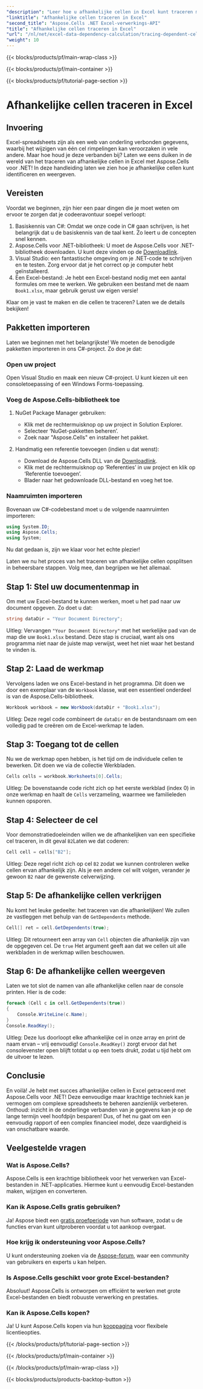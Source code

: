 ```yaml
---
"description": "Leer hoe u afhankelijke cellen in Excel kunt traceren met Aspose.Cells voor .NET met deze eenvoudig te volgen tutorial."
"linktitle": "Afhankelijke cellen traceren in Excel"
"second_title": "Aspose.Cells .NET Excel-verwerkings-API"
"title": "Afhankelijke cellen traceren in Excel"
"url": "/nl/net/excel-data-dependency-calculation/tracing-dependent-cells-in-excel/"
"weight": 10
---
```


{{< blocks/products/pf/main-wrap-class >}}

{{< blocks/products/pf/main-container >}}

{{< blocks/products/pf/tutorial-page-section >}}

# Afhankelijke cellen traceren in Excel

## Invoering

Excel-spreadsheets zijn als een web van onderling verbonden gegevens, waarbij het wijzigen van één cel rimpelingen kan veroorzaken in vele andere. Maar hoe houd je deze verbanden bij? Laten we eens duiken in de wereld van het traceren van afhankelijke cellen in Excel met Aspose.Cells voor .NET! In deze handleiding laten we zien hoe je afhankelijke cellen kunt identificeren en weergeven. 

## Vereisten

Voordat we beginnen, zijn hier een paar dingen die je moet weten om ervoor te zorgen dat je codeeravontuur soepel verloopt:

1. Basiskennis van C#: Omdat we onze code in C# gaan schrijven, is het belangrijk dat u de basiskennis van de taal kent. Zo leert u de concepten snel kennen.
2. Aspose.Cells voor .NET-bibliotheek: U moet de Aspose.Cells voor .NET-bibliotheek downloaden. U kunt deze vinden op de [Downloadlink](https://releases.aspose.com/cells/net/).
3. Visual Studio: een fantastische omgeving om je .NET-code te schrijven en te testen. Zorg ervoor dat je het correct op je computer hebt geïnstalleerd. 
4. Een Excel-bestand: Je hebt een Excel-bestand nodig met een aantal formules om mee te werken. We gebruiken een bestand met de naam `Book1.xlsx`, maar gebruik gerust uw eigen versie!

Klaar om je vast te maken en die cellen te traceren? Laten we de details bekijken!

## Pakketten importeren

Laten we beginnen met het belangrijkste! We moeten de benodigde pakketten importeren in ons C#-project. Zo doe je dat:

### Open uw project

Open Visual Studio en maak een nieuw C#-project. U kunt kiezen uit een consoletoepassing of een Windows Forms-toepassing.

### Voeg de Aspose.Cells-bibliotheek toe

1. NuGet Package Manager gebruiken: 
   - Klik met de rechtermuisknop op uw project in Solution Explorer.
   - Selecteer ‘NuGet-pakketten beheren’.
   - Zoek naar "Aspose.Cells" en installeer het pakket.

2. Handmatig een referentie toevoegen (indien u dat wenst): 
   - Download de Aspose.Cells DLL van de [Downloadlink](https://releases.aspose.com/cells/net/).
   - Klik met de rechtermuisknop op ‘Referenties’ in uw project en klik op ‘Referentie toevoegen’.
   - Blader naar het gedownloade DLL-bestand en voeg het toe.

### Naamruimten importeren

Bovenaan uw C#-codebestand moet u de volgende naamruimten importeren:

```csharp
using System.IO;
using Aspose.Cells;
using System;
```

Nu dat gedaan is, zijn we klaar voor het echte plezier!

Laten we nu het proces van het traceren van afhankelijke cellen opsplitsen in beheersbare stappen. Volg mee, dan begrijpen we het allemaal.

## Stap 1: Stel uw documentenmap in

Om met uw Excel-bestand te kunnen werken, moet u het pad naar uw document opgeven. Zo doet u dat:

```csharp
string dataDir = "Your Document Directory";
```

Uitleg: Vervangen `"Your Document Directory"` met het werkelijke pad van de map die uw `Book1.xlsx` bestand. Deze stap is cruciaal, want als ons programma niet naar de juiste map verwijst, weet het niet waar het bestand te vinden is.

## Stap 2: Laad de werkmap

Vervolgens laden we ons Excel-bestand in het programma. Dit doen we door een exemplaar van de `Workbook` klasse, wat een essentieel onderdeel is van de Aspose.Cells-bibliotheek.

```csharp
Workbook workbook = new Workbook(dataDir + "Book1.xlsx");
```

Uitleg: Deze regel code combineert de `dataDir` en de bestandsnaam om een volledig pad te creëren om de Excel-werkmap te laden. 

## Stap 3: Toegang tot de cellen

Nu we de werkmap open hebben, is het tijd om de individuele cellen te bewerken. Dit doen we via de collectie Werkbladen.

```csharp
Cells cells = workbook.Worksheets[0].Cells;
```

Uitleg: De bovenstaande code richt zich op het eerste werkblad (index 0) in onze werkmap en haalt de `Cells` verzameling, waarmee we familieleden kunnen opsporen.

## Stap 4: Selecteer de cel

Voor demonstratiedoeleinden willen we de afhankelijken van een specifieke cel traceren, in dit geval `B2`Laten we dat coderen:

```csharp
Cell cell = cells["B2"];
```

Uitleg: Deze regel richt zich op cel `B2` zodat we kunnen controleren welke cellen ervan afhankelijk zijn. Als je een andere cel wilt volgen, verander je gewoon `B2` naar de gewenste celverwijzing. 

## Stap 5: De afhankelijke cellen verkrijgen

Nu komt het leuke gedeelte: het traceren van die afhankelijken! We zullen ze vastleggen met behulp van de `GetDependents` methode.

```csharp
Cell[] ret = cell.GetDependents(true);
```

Uitleg: Dit retourneert een array van `Cell` objecten die afhankelijk zijn van de opgegeven cel. De `true` Het argument geeft aan dat we cellen uit alle werkbladen in de werkmap willen beschouwen.

## Stap 6: De afhankelijke cellen weergeven

Laten we tot slot de namen van alle afhankelijke cellen naar de console printen. Hier is de code:

```csharp
foreach (Cell c in cell.GetDependents(true))
{
    Console.WriteLine(c.Name);
}
Console.ReadKey();
```

Uitleg: Deze lus doorloopt elke afhankelijke cel in onze array en print de naam ervan – vrij eenvoudig! `Console.ReadKey()` zorgt ervoor dat het consolevenster open blijft totdat u op een toets drukt, zodat u tijd hebt om de uitvoer te lezen.

## Conclusie

En voilà! Je hebt met succes afhankelijke cellen in Excel getraceerd met Aspose.Cells voor .NET! Deze eenvoudige maar krachtige techniek kan je vermogen om complexe spreadsheets te beheren aanzienlijk verbeteren. Onthoud: inzicht in de onderlinge verbanden van je gegevens kan je op de lange termijn veel hoofdpijn besparen! Dus, of het nu gaat om een eenvoudig rapport of een complex financieel model, deze vaardigheid is van onschatbare waarde.

## Veelgestelde vragen

### Wat is Aspose.Cells?
Aspose.Cells is een krachtige bibliotheek voor het verwerken van Excel-bestanden in .NET-applicaties. Hiermee kunt u eenvoudig Excel-bestanden maken, wijzigen en converteren.

### Kan ik Aspose.Cells gratis gebruiken?
Ja! Aspose biedt een [gratis proefperiode](https://releases.aspose.com/) van hun software, zodat u de functies ervan kunt uitproberen voordat u tot aankoop overgaat.

### Hoe krijg ik ondersteuning voor Aspose.Cells?
U kunt ondersteuning zoeken via de [Aspose-forum](https://forum.aspose.com/c/cells/9), waar een community van gebruikers en experts u kan helpen. 

### Is Aspose.Cells geschikt voor grote Excel-bestanden?
Absoluut! Aspose.Cells is ontworpen om efficiënt te werken met grote Excel-bestanden en biedt robuuste verwerking en prestaties.

### Kan ik Aspose.Cells kopen?
Ja! U kunt Aspose.Cells kopen via hun [kooppagina](https://purchase.aspose.com/buy) voor flexibele licentieopties.

{{< /blocks/products/pf/tutorial-page-section >}}

{{< /blocks/products/pf/main-container >}}

{{< /blocks/products/pf/main-wrap-class >}}

{{< blocks/products/products-backtop-button >}}